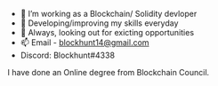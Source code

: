 
- 🔭 I’m working as a Blockchain/ Solidity devloper
- 🌱 Developing/improving my skills everyday 
- 💬 Always, looking out for exicting opportunities 
- 📫 Email - blockhunt14@gmail.com
-  Discord: Blockhunt#4338

I have done an Online degree from Blockchain Council.  
